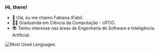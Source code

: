 ### Hi, there!
- 👋 Olá, eu me chamo Fabiana (Fabi).
- 👩‍💻 Graduanda em Ciência da Computação - UFCG.
- 📚 Tenho interesse nas áreas de Engenharia de Software e Inteligência Artificial.


![Most Used Languages](https://github-readme-stats.vercel.app/api/top-langs/?username=fabi-simplicio&layout=compact&langs_count=5&hide=html,css&theme=dark&bg_color=1e1e2f&title_color=ff69b4&text_color=ffffff)
